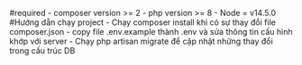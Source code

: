 #required
    - composer version >= 2
    - php version >= 8
    - Node = v14.5.0
#Hướng dẫn chạy project
    - Chạy composer install khi có sự thay đổi file composer.json 
    - copy file .env.example thành .env và sửa thông tin cấu hình khớp với server 
    - Chạy php artisan migrate để cập nhật những thay đổi trong cấu trúc DB
